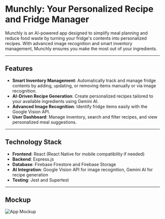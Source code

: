 # Munchly: Your Personalized Recipe and Fridge Manager

Munchly is an AI-powered app designed to simplify meal planning and reduce food waste by turning your fridge's contents into personalized recipes. With advanced image recognition and smart inventory management, Munchly ensures you make the most out of your ingredients.

---

## Features

- **Smart Inventory Management**: Automatically track and manage fridge contents by adding, updating, or removing items manually or via image recognition.
- **AI-Driven Recipe Generation**: Create personalized recipes tailored to your available ingredients using Gemini AI.
- **Advanced Image Recognition**: Identify fridge items easily with the Google Vision API.
- **User Dashboard**: Manage inventory, search and filter recipes, and view personalized meal suggestions.

---

## Technology Stack

- **Frontend**: React (React Native for mobile compatibility if needed)
- **Backend**: Express.js
- **Database**: Firebase Firestore and Firebase Storage
- **AI Integration**: Google Vision API for image recognition, Gemini AI for recipe generation
- **Testing**: Jest and Supertest

---

## Mockup

![App Mockup](# "Replace this placeholder with the image of your app mockup")


